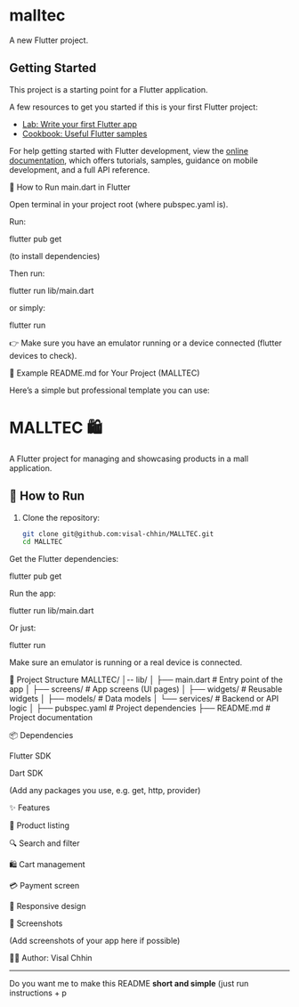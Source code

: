 # malltec

A new Flutter project.

## Getting Started

This project is a starting point for a Flutter application.

A few resources to get you started if this is your first Flutter project:

- [Lab: Write your first Flutter app](https://docs.flutter.dev/get-started/codelab)
- [Cookbook: Useful Flutter samples](https://docs.flutter.dev/cookbook)

For help getting started with Flutter development, view the
[online documentation](https://docs.flutter.dev/), which offers tutorials,
samples, guidance on mobile development, and a full API reference.


🔹 How to Run main.dart in Flutter

Open terminal in your project root (where pubspec.yaml is).

Run:

flutter pub get


(to install dependencies)

Then run:

flutter run lib/main.dart


or simply:

flutter run


👉 Make sure you have an emulator running or a device connected (flutter devices to check).

🔹 Example README.md for Your Project (MALLTEC)

Here’s a simple but professional template you can use:

# MALLTEC 🛍️

A Flutter project for managing and showcasing products in a mall application.

## 🚀 How to Run

1. Clone the repository:
   ```bash
   git clone git@github.com:visal-chhin/MALLTEC.git
   cd MALLTEC


Get the Flutter dependencies:

flutter pub get


Run the app:

flutter run lib/main.dart


Or just:

flutter run


Make sure an emulator is running or a real device is connected.

📂 Project Structure
MALLTEC/
│-- lib/
│   ├── main.dart        # Entry point of the app
│   ├── screens/         # App screens (UI pages)
│   ├── widgets/         # Reusable widgets
│   ├── models/          # Data models
│   └── services/        # Backend or API logic
│
├── pubspec.yaml         # Project dependencies
├── README.md            # Project documentation

📦 Dependencies

Flutter SDK

Dart SDK

(Add any packages you use, e.g. get, http, provider)

✨ Features

🛒 Product listing

🔍 Search and filter

🛍️ Cart management

💳 Payment screen

📱 Responsive design

📸 Screenshots

(Add screenshots of your app here if possible)

👨‍💻 Author: Visal Chhin


---

Do you want me to make this README **short and simple** (just run instructions + p
